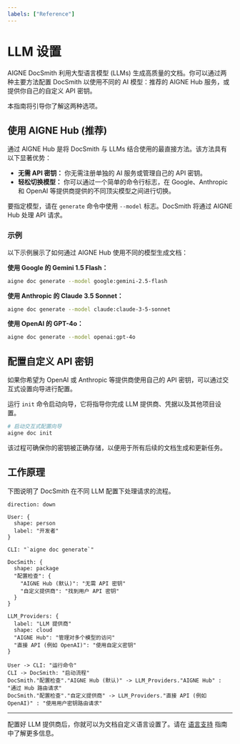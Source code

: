 ```yaml
---
labels: ["Reference"]
---
```


# LLM 设置

AIGNE DocSmith 利用大型语言模型 (LLMs) 生成高质量的文档。你可以通过两种主要方法配置 DocSmith 以使用不同的 AI 模型：推荐的 AIGNE Hub 服务，或提供你自己的自定义 API 密钥。

本指南将引导你了解这两种选项。

## 使用 AIGNE Hub (推荐)

通过 AIGNE Hub 是将 DocSmith 与 LLMs 结合使用的最直接方法。该方法具有以下显著优势：

- **无需 API 密钥：** 你无需注册单独的 AI 服务或管理自己的 API 密钥。
- **轻松切换模型：** 你可以通过一个简单的命令行标志，在 Google、Anthropic 和 OpenAI 等提供商提供的不同顶尖模型之间进行切换。

要指定模型，请在 `generate` 命令中使用 `--model` 标志。DocSmith 将通过 AIGNE Hub 处理 API 请求。

### 示例

以下示例展示了如何通过 AIGNE Hub 使用不同的模型生成文档：

**使用 Google 的 Gemini 1.5 Flash：**
```bash
aigne doc generate --model google:gemini-2.5-flash
```

**使用 Anthropic 的 Claude 3.5 Sonnet：**
```bash
aigne doc generate --model claude:claude-3-5-sonnet
```

**使用 OpenAI 的 GPT-4o：**
```bash
aigne doc generate --model openai:gpt-4o
```

## 配置自定义 API 密钥

如果你希望为 OpenAI 或 Anthropic 等提供商使用自己的 API 密钥，可以通过交互式设置向导进行配置。

运行 `init` 命令启动向导，它将指导你完成 LLM 提供商、凭据以及其他项目设置。

```bash
# 启动交互式配置向导
aigne doc init
```

该过程可确保你的密钥被正确存储，以便用于所有后续的文档生成和更新任务。

## 工作原理

下图说明了 DocSmith 在不同 LLM 配置下处理请求的流程。

```d2
direction: down

User: {
  shape: person
  label: "开发者"
}

CLI: "`aigne doc generate`"

DocSmith: {
  shape: package
  "配置检查": {
    "AIGNE Hub (默认)": "无需 API 密钥"
    "自定义提供商": "找到用户 API 密钥"
  }
}

LLM_Providers: {
  label: "LLM 提供商"
  shape: cloud
  "AIGNE Hub": "管理对多个模型的访问"
  "直接 API (例如 OpenAI)": "使用自定义密钥"
}

User -> CLI: "运行命令"
CLI -> DocSmith: "启动流程"
DocSmith."配置检查"."AIGNE Hub (默认)" -> LLM_Providers."AIGNE Hub" : "通过 Hub 路由请求"
DocSmith."配置检查"."自定义提供商" -> LLM_Providers."直接 API (例如 OpenAI)" : "使用用户密钥路由请求"

```

---

配置好 LLM 提供商后，你就可以为文档自定义语言设置了。请在 [语言支持](./configuration-language-support.md) 指南中了解更多信息。